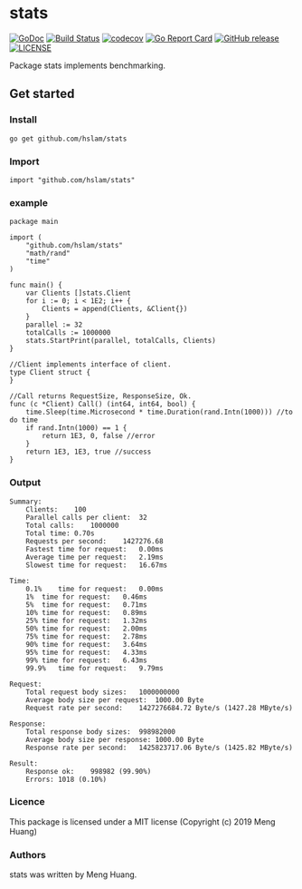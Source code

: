 # stats
[![GoDoc](https://godoc.org/github.com/hslam/stats?status.svg)](https://godoc.org/github.com/hslam/stats)
[![Build Status](https://travis-ci.org/hslam/stats.svg?branch=master)](https://travis-ci.org/hslam/stats)
[![codecov](https://codecov.io/gh/hslam/stats/branch/master/graph/badge.svg)](https://codecov.io/gh/hslam/stats)
[![Go Report Card](https://goreportcard.com/badge/github.com/hslam/stats)](https://goreportcard.com/report/github.com/hslam/stats)
[![GitHub release](https://img.shields.io/github/release/hslam/stats.svg)](https://github.com/hslam/stats/releases/latest)
[![LICENSE](https://img.shields.io/github/license/hslam/stats.svg?style=flat-square)](https://github.com/hslam/stats/blob/master/LICENSE)

Package stats implements benchmarking.

## Get started

### Install
```
go get github.com/hslam/stats
```
### Import
```
import "github.com/hslam/stats"
```

### example
```
package main

import (
	"github.com/hslam/stats"
	"math/rand"
	"time"
)

func main() {
	var Clients []stats.Client
	for i := 0; i < 1E2; i++ {
		Clients = append(Clients, &Client{})
	}
	parallel := 32
	totalCalls := 1000000
	stats.StartPrint(parallel, totalCalls, Clients)
}

//Client implements interface of client.
type Client struct {
}

//Call returns RequestSize, ResponseSize, Ok.
func (c *Client) Call() (int64, int64, bool) {
	time.Sleep(time.Microsecond * time.Duration(rand.Intn(1000))) //to do time
	if rand.Intn(1000) == 1 {
		return 1E3, 0, false //error
	}
	return 1E3, 1E3, true //success
}
```

### Output
```
Summary:
	Clients:	100
	Parallel calls per client:	32
	Total calls:	1000000
	Total time:	0.70s
	Requests per second:	1427276.68
	Fastest time for request:	0.00ms
	Average time per request:	2.19ms
	Slowest time for request:	16.67ms

Time:
	0.1%	time for request:	0.00ms
	1%	time for request:	0.46ms
	5%	time for request:	0.71ms
	10%	time for request:	0.89ms
	25%	time for request:	1.32ms
	50%	time for request:	2.00ms
	75%	time for request:	2.78ms
	90%	time for request:	3.64ms
	95%	time for request:	4.33ms
	99%	time for request:	6.43ms
	99.9%	time for request:	9.79ms

Request:
	Total request body sizes:	1000000000
	Average body size per request:	1000.00 Byte
	Request rate per second:	1427276684.72 Byte/s (1427.28 MByte/s)

Response:
	Total response body sizes:	998982000
	Average body size per response:	1000.00 Byte
	Response rate per second:	1425823717.06 Byte/s (1425.82 MByte/s)

Result:
	Response ok:	998982 (99.90%)
	Errors:	1018 (0.10%)
```

### Licence
This package is licensed under a MIT license (Copyright (c) 2019 Meng Huang)


### Authors
stats was written by Meng Huang.
